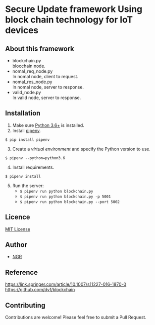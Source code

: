 # Secure Update framework Using block chain technology for IoT devices 

## About this framework
- blockchain.py   
   blocchain node.   
- nomal_req_node.py   
   In nomal node, client to request.   
- nomal_res_node.py   
   In nomal node, server to response.   
- valid_node.py   
   In valid node, server to response.   

## Installation

1. Make sure [Python 3.6+](https://www.python.org/downloads/) is installed. 
2. Install [pipenv](https://github.com/kennethreitz/pipenv). 

```
$ pip install pipenv 
```

3. Create a _virtual environment_ and specify the Python version to use. 

```
$ pipenv --python=python3.6
```

4. Install requirements.  

```
$ pipenv install 
``` 

5. Run the server:
    * `$ pipenv run python blockchain.py` 
    * `$ pipenv run python blockchain.py -p 5001`
    * `$ pipenv run python blockchain.py --port 5002`
    


## Licence
[MIT License](https://github.com/ertlnagoya/blockchain/blob/master/LICENSE)

## Author
* [NGR](https://github.com/KeigoNagara)    

## Reference
https://link.springer.com/article/10.1007/s11227-016-1870-0
https://github.com/dvf/blockchain


## Contributing

Contributions are welcome! Please feel free to submit a Pull Request.

